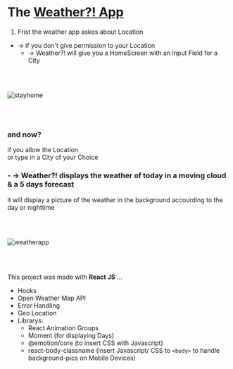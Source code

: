 
# The [Weather?! App ](https://weather-aquin.netlify.app/)


1. Frist the weather app askes about Location 
-  -> if you don't give permission to your Location
   - -> Weather?! will give you a HomeScreen with an Input Field for a City 
   
 <br/><br/>

![stayhome](stayhome.gif)

 <br/> <br/>
  
### and now? <br/>
if you allow the Location <br/> or type in a City of your Choice <br/>
### - -> Weather?! displays the weather of today in a moving cloud & a 5 days forecast
it will display a picture of the weather in the background accourding to the day or nighttime 

<br/><br/>
  
![weatherapp](weaterapp.gif)

<br/> <br/>

This project was made with **React JS** ... 
* Hooks
* Open Weather Map API
* Error Handling
* Geo Location
* Librarys:  
  * React Animation Groups 
  * Moment (for displaying Days) 
  * @emotion/core (to insert CSS with Javascript) 
  * react-body-classname (insert Javascript/ CSS to `<body>` to handle background-pics on Mobile Devices)
